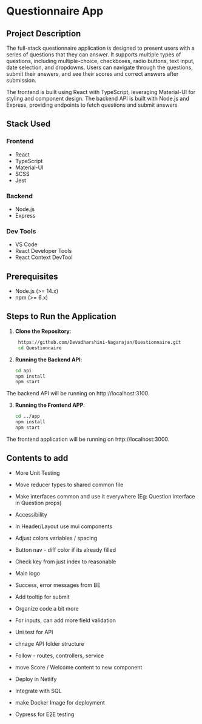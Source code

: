 # Questionnaire App

## Project Description

The full-stack questionnaire application is designed to present users with a series of questions that they can answer. It supports multiple types of questions, including multiple-choice, checkboxes, radio buttons, text input, date selection, and dropdowns. Users can navigate through the questions, submit their answers, and see their scores and correct answers after submission.

The frontend is built using React with TypeScript, leveraging Material-UI for styling and component design. The backend API is built with Node.js and Express, providing endpoints to fetch questions and submit answers

## Stack Used

### Frontend

- React
- TypeScript
- Material-UI
- SCSS 
- Jest

### Backend

- Node.js
- Express

### Dev Tools

- VS Code
- React Developer Tools
- React Context DevTool

## Prerequisites

- Node.js (>= 14.x)
- npm (>= 6.x)

## Steps to Run the Application

1. **Clone the Repository**:

   ```bash
    https://github.com/Devadharshini-Nagarajan/Questionnaire.git
    cd Questionnaire

   ```

2. **Running the Backend API**:

   ```bash
   cd api
   npm install
   npm start
   ```

The backend API will be running on http://localhost:3100.

3. **Running the Frontend APP**:

   ```bash
   cd ../app
   npm install
   npm start
   ```

The frontend application will be running on http://localhost:3000.

## Contents to add

- More Unit Testing
- Move reducer types to shared common file
- Make interfaces common and use it everywhere (Eg: Question interface in Question props)
- Accessibility
- In Header/Layout use mui components
- Adjust colors variables / spacing
- Button nav - diff color if its already filled
- Check key from just index to reasonable
- Main logo
- Success, error messages from BE
- Add tooltip for submit
- Organize code a bit more
- For inputs, can add more field validation
- Uni test for API
- chnage API folder structure
- Follow - routes, controllers,  service
- move Score / Welcome content to new component

- Deploy in Netlify
- Integrate with SQL
- make Docker Image for deployment
- Cypress for E2E testing

